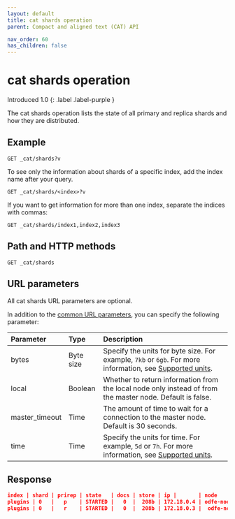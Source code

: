 ```yaml
---
layout: default
title: cat shards operation
parent: Compact and aligned text (CAT) API

nav_order: 60
has_children: false
---
```


# cat shards operation
Introduced 1.0
{: .label .label-purple }

The cat shards operation lists the state of all primary and replica shards and how they are distributed.

## Example

```
GET _cat/shards?v
```

To see only the information about shards of a specific index, add the index name after your query.

```
GET _cat/shards/<index>?v
```

If you want to get information for more than one index, separate the indices with commas:

```
GET _cat/shards/index1,index2,index3
```

## Path and HTTP methods

```
GET _cat/shards
```

## URL parameters

All cat shards URL parameters are optional.

In addition to the [common URL parameters]({{site.url}}{{site.baseurl}}/api-reference/cat/index), you can specify the following parameter:

Parameter | Type | Description
:--- | :--- | :---
bytes | Byte size | Specify the units for byte size. For example, `7kb` or `6gb`. For more information, see [Supported units]({{site.url}}{{site.baseurl}}/opensearch/units/).
local | Boolean | Whether to return information from the local node only instead of from the master node. Default is false.
master_timeout | Time | The amount of time to wait for a connection to the master node. Default is 30 seconds.
time | Time | Specify the units for time. For example, `5d` or `7h`. For more information, see [Supported units]({{site.url}}{{site.baseurl}}/opensearch/units/).


## Response

```json
index | shard | prirep | state   | docs | store | ip |       | node
plugins | 0   |   p    | STARTED |   0  |  208b | 172.18.0.4 | odfe-node1
plugins | 0   |   r    | STARTED |   0  |  208b | 172.18.0.3 |  odfe-node2          
```
